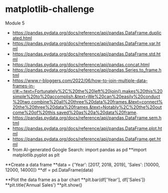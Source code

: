 # matplotlib-challenge
Module 5
* https://pandas.pydata.org/docs/reference/api/pandas.DataFrame.duplicated.html
* https://pandas.pydata.org/docs/reference/api/pandas.DataFrame.var.html
* https://pandas.pydata.org/docs/reference/api/pandas.DataFrame.std.html
* https://pandas.pydata.org/docs/reference/api/pandas.concat.html
* https://pandas.pydata.org/docs/reference/api/pandas.Series.to_frame.html
* https://www.r-bloggers.com/2022/06/how-to-join-multiple-data-frames-in-r/#:~:text=Fortunately%2C%20the%20left%20join(),makes%20this%20simple%20to%20accomplish.&text=We%20can%20easily%20conduct%20two,combine%20all%20three%20data%20frames.&text=connect%20the%20three%20data%20frames.&text=Notably%2C%20the%20outcome%20of%20this,saved%20as%20a%20data%20frame.
* https://pandas.pydata.org/docs/reference/api/pandas.DataFrame.sem.html
* https://pandas.pydata.org/docs/reference/api/pandas.DataFrame.plot.html
* https://pandas.pydata.org/docs/reference/api/pandas.DataFrame.get.html
* from AI-generated Google Search: import pandas as pd
**import matplotlib.pyplot as plt

**Create a data frame
**data = {'Year': [2017, 2018, 2019], 'Sales': [10000, 12000, 14000]}
**df = pd.DataFrame(data)

**Plot the data frame as a bar chart
**plt.bar(df['Year'], df['Sales'])
**plt.title('Annual Sales')
**plt.show()
